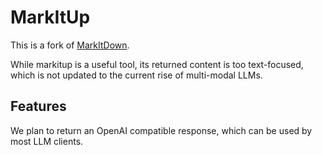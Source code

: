 # MarkItUp

This is a fork of [MarkItDown](https://github.com/microsoft/markitdown).

While markitup is a useful tool, its returned content is too text-focused, which is not updated to the current rise of multi-modal LLMs.

## Features

We plan to return an OpenAI compatible response, which can be used by most LLM clients.